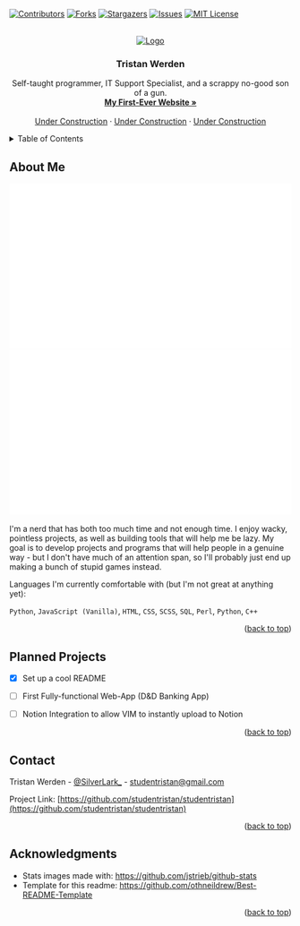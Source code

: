 <div id="top"></div>
<!--
*** Thanks for checking out the Best-README-Template. If you have a suggestion
*** that would make this better, please fork the repo and create a pull request
*** or simply open an issue with the tag "enhancement".
*** Don't forget to give the project a star!
*** Thanks again! Now go create something AMAZING! :D
-->



<!-- PROJECT SHIELDS -->
<!--
*** I'm using markdown "reference style" links for readability.
*** Reference links are enclosed in brackets [ ] instead of parentheses ( ).
*** See the bottom of this document for the declaration of the reference variables
*** for contributors-url, forks-url, etc. This is an optional, concise syntax you may use.
*** https://www.markdownguide.org/basic-syntax/#reference-style-links
-->
[![Contributors][contributors-shield]][contributors-url]
[![Forks][forks-shield]][forks-url]
[![Stargazers][stars-shield]][stars-url]
[![Issues][issues-shield]][issues-url]
[![MIT License][license-shield]][license-url]




<!-- PROJECT LOGO -->
<br />
<div align="center">
  <a href="https://github.com/studentristan/studentristan">
    <img src="images/logo.png" alt="Logo" width="80" height="80">
  </a>

<h3 align="center">Tristan Werden</h3>

  <p align="center">
    Self-taught programmer, IT Support Specialist, and a scrappy no-good son of a gun. 
    <br />
    <a href="https://magicalgroom.weebly.com/"><strong>My First-Ever Website »</strong></a>
    <br />
    <br />
    <a href="https://github.com/github_username/repo_name">Under Construction</a>
    ·
    <a href="https://github.com/github_username/repo_name/issues">Under Construction</a>
    ·
    <a href="https://github.com/github_username/repo_name/issues">Under Construction</a>
  </p>
</div>



<!-- TABLE OF CONTENTS -->
<details>
  <summary>Table of Contents</summary>
  <ol>
    <li>
      <a href="#about-Me">About Me</a>
    </li>
    <li><a href="#Planned Projects">Planned Projects</a></li>
    <li><a href="#contact">Contact</a></li>
    <li><a href="#acknowledgments">Acknowledgments</a></li>
  </ol>
</details>



<!-- ABOUT THE PROJECT -->
## About Me

![Languages](https://github.com/studentristan/github-stats/blob/master/generated/languages.svg)
![overview](https://github.com/studentristan/github-stats/blob/master/generated/overview.svg)

I'm a nerd that has both too much time and not enough time. I enjoy wacky, pointless projects, as well as building tools that will help me be lazy. My goal is to develop projects and programs that will help people in a genuine way - but I don't have much of an attention span, so I'll probably just end up making a bunch of stupid games instead. 


Languages I'm currently comfortable with (but I'm not great at anything yet):

`Python`, `JavaScript (Vanilla)`, `HTML`, `CSS`, `SCSS`, `SQL`, `Perl`, `Python`, `C++`

<p align="right">(<a href="#top">back to top</a>)</p>



<!-- ROADMAP -->
## Planned Projects

- [x] Set up a cool README
- [ ] First Fully-functional Web-App (D&D Banking App)
- [ ] Notion Integration to allow VIM to instantly upload to Notion


<p align="right">(<a href="#top">back to top</a>)</p>



<!-- CONTACT -->
## Contact

Tristan Werden - [@SilverLark_](https://twitter.com/SilverLark_) - studentristan@gmail.com

Project Link: [https://github.com/studentristan/studentristan](https://github.com/studentristan/studentristan)

<p align="right">(<a href="#top">back to top</a>)</p>



<!-- ACKNOWLEDGMENTS -->
## Acknowledgments

* Stats images made with: https://github.com/jstrieb/github-stats
* Template for this readme: https://github.com/othneildrew/Best-README-Template

<p align="right">(<a href="#top">back to top</a>)</p>



<!-- MARKDOWN LINKS & IMAGES -->
<!-- https://www.markdownguide.org/basic-syntax/#reference-style-links -->
[contributors-shield]: https://img.shields.io/github/contributors/studentristan/studentristan.svg?style=for-the-badge
[contributors-url]: https://github.com/studentristan/studentristan/graphs/contributors
[forks-shield]: https://img.shields.io/github/forks/studentristan/studentristan.svg?style=for-the-badge
[forks-url]: https://github.com/studentristan/studentristan/network/members
[stars-shield]: https://img.shields.io/github/stars/studentristan/studentristan.svg?style=for-the-badge
[stars-url]: https://github.com/studentristan/studentristan/stargazers
[issues-shield]: https://img.shields.io/github/issues/studentristan/studentristan.svg?style=for-the-badge
[issues-url]: https://github.com/studentristan/studentristan/issues
[license-shield]: https://img.shields.io/github/license/studentristan/studentristan.svg?style=for-the-badge
[license-url]: https://github.com/studentristan/studentristan/blob/master/LICENSE.txt
[linkedin-shield]: https://img.shields.io/badge/-LinkedIn-black.svg?style=for-the-badge&logo=linkedin&colorB=555
[linkedin-url]: https://linkedin.com/in/linkedin_username
